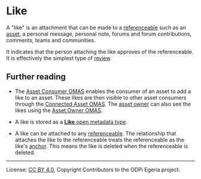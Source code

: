 <!-- SPDX-License-Identifier: CC-BY-4.0 -->
<!-- Copyright Contributors to the ODPi Egeria project. -->

# Like

A "like" is an attachment that can be made to a [referenceable](../referenceable.md)
such as an [asset](../assets), a personal message, personal note,
forums and forum contributions, comments, teams and communities.

It indicates that the person attaching the like approves of the
referenceable.   It is effectively the simplest type of [review](reviews-and-star-ratings.md).

## Further reading

* The [Asset Consumer OMAS](../../../asset-consumer) enables the consumer of an asset to
add a like to an asset.
These likes are then visible to other asset consumers through the
[Connected Asset OMAS](../../../connected-asset).
The [asset owner](../user-roles/asset-owner.md) can also see the
likes using the [Asset Owner OMAS](../../../asset-owner).

* A like is stored as a
[**Like** open metadata type](../../../../../open-metadata-publication/website/open-metadata-types/0150-Feedback.md).

* A like can be attached to any [referenceable](../referenceable.md). The relationship
that attaches the like to the referenceable treats the referenceable as the like's
[anchor](../anchor.md).  This means the like is deleted when the referenceable is deleted.




----
License: [CC BY 4.0](https://creativecommons.org/licenses/by/4.0/),
Copyright Contributors to the ODPi Egeria project.